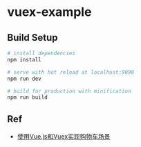 # vuex-example

## Build Setup

``` bash
# install dependencies
npm install

# serve with hot reload at localhost:9090
npm run dev

# build for production with minification
npm run build
```

## Ref

- [使用Vue.js和Vuex实现购物车场景](http://xlbd.me/vue-vuex-shopping-cart/)
